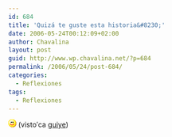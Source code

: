 ```yaml
---
id: 684
title: 'Quizá te guste esta historia&#8230;'
date: 2006-05-24T00:12:09+02:00
author: Chavalina
layout: post
guid: http://www.wp.chavalina.net/?p=684
permalink: /2006/05/24/post-684/
categories:
  - Reflexiones
tags:
  - Reflexiones
---
```

![emo](/imagenes/emoticonos/sonrisa.gif) (visto&prime;ca <a href="http://www.putamurcia.com/index.php/2006/05/23/ey-princesa/" target="_blank">guiye</a>)
